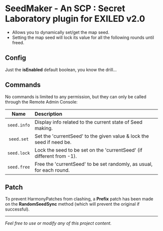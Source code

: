 # SeedMaker - An SCP : Secret Laboratory plugin for EXILED v2.0

* Allows you to dynamically set/get the map seed.
* Setting the map seed will lock its value for all the following rounds until freed.

## Config

Just the **isEnabled** default boolean, you know the drill...

## Commands

No commands is limited to any permission, but they can only be called through the Remote Admin Console:

Name | Description
:---: | :---------
```seed.info``` | Display info related to the current state of Seed making.
```seed.set``` | Set the 'currentSeed' to the given value & lock the seed if need be.
```seed.lock``` | Lock the seed to be set on the 'currentSeed' (if different from -1).
```seed.free``` | Free the 'currentSeed' to be set randomly, as usual, for each round.

## Patch

To prevent HarmonyPatches from clashing, a **Prefix** patch has been made on the **RandomSeedSync** method (which will prevent the original if successful).

---

*Feel free to use or modify any of this project content.*
